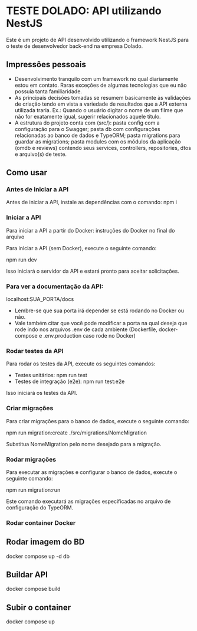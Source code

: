 # TESTE DOLADO: API utilizando NestJS

Este é um projeto de API desenvolvido utilizando o framework NestJS para o teste de desenvolvedor back-end na empresa Dolado.

## Impressões pessoais

* Desenvolvimento tranquilo com um framework no qual diariamente estou em contato. Raras exceções de algumas tecnologias que eu não possuía tanta familiaridade.
* As principais decisões tomadas se resumem basicamente às validações de criação tendo em vista a variedade de resultados que a API externa utilizada traria. Ex.: Quando o usuário digitar o nome de um filme que não for exatamente igual, sugerir relacionados aquele título.
* A estrutura do projeto conta com (src/): pasta config com a configuração para o Swagger; pasta db com configurações relacionadas ao banco de dados e TypeORM; pasta migrations para guardar as migrations; pasta modules com os módulos da aplicação (omdb e reviews) contendo seus services, controllers, repositories, dtos e arquivo(s) de teste.

## Como usar

### Antes de iniciar a API

Antes de iniciar a API, instale as dependências com o comando:
npm i

### Iniciar a API

Para iniciar a API a partir do Docker: instruções do Docker no final do arquivo

Para iniciar a API (sem Docker), execute o seguinte comando:

npm run dev

Isso iniciará o servidor da API e estará pronto para aceitar solicitações.

### Para ver a documentação da API:

localhost:SUA_PORTA/docs

* Lembre-se que sua porta irá depender se está rodando no Docker ou não. 
* Vale também citar que você pode modificar a porta na qual deseja que rode
indo nos arquivos .env de cada ambiente (Dockerfile, docker-compose e .env.production caso rode no Docker)

### Rodar testes da API

Para rodar os testes da API, execute os seguintes comandos:

* Testes unitários: npm run test
* Testes de integração (e2e): npm run test:e2e

Isso iniciará os testes da API.

### Criar migrações

Para criar migrações para o banco de dados, execute o seguinte comando:

npm run migration:create ./src/migrations/NomeMigration

Substitua NomeMigration pelo nome desejado para a migração.

### Rodar migrações

Para executar as migrações e configurar o banco de dados, execute o seguinte comando:

npm run migration:run

Este comando executará as migrações especificadas no arquivo de configuração do TypeORM.

### Rodar container Docker

## Rodar imagem do BD
docker compose up -d db

## Buildar API
docker compose build

## Subir o container
docker compose up
